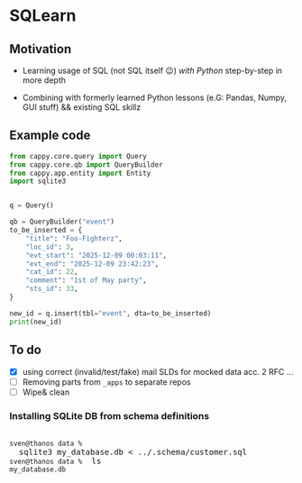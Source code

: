 # SQLearn

## Motivation

- Learning usage of SQL (not SQL itself 😉) *with Python* step-by-step in more depth

- Combining with formerly learned Python lessons (e.G: Pandas, Numpy, GUI stuff)
    && existing SQL skillz

## Example code

```python
from cappy.core.query import Query
from cappy.core.qb import QueryBuilder
from cappy.app.entity import Entity
import sqlite3


q = Query()

qb = QueryBuilder("event")
to_be_inserted = {
    "title": "Foo-Fighterz",
    "loc_id": 3,
    "evt_start": "2025-12-09 00:03:11",
    "evt_end": "2025-12-09 23:42:23",
    "cat_id": 22,
    "comment": "1st of May party",
    "sts_id": 33,
}

new_id = q.insert(tbl="event", dta=to_be_inserted)
print(new_id)
```


## To do

- [x] using correct (invalid/test/fake) mail SLDs for mocked data acc. 2 RFC ...
- [ ] Removing parts from `_apps` to separate repos
- [ ] Wipe& clean

### Installing SQLite DB from schema definitions
<pre>

<code>sven@thanos data %</code> <kbd> sqlite3 my_database.db < ../.schema/customer.sql </kbd>
<code>sven@thanos data %</code> <kbd> ls</kbd>
<code>my_database.db</code>

</pre>